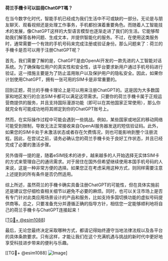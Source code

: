 **荷兰手機卡可以註冊ChatGPT嗎？**

在当今数字化时代，智能手机已经成为我们生活中不可或缺的一部分。无论是与朋友聊天、观看视频还是处理工作事务，手机都扮演着重要角色。而随着人工智能技术的发展，像ChatGPT这样的大型语言模型也逐渐走进了我们的生活。它能够帮助我们解答各种问题、生成文本，并提供智能化的服务。不过，在使用这类服务时，通常需要一个有效的手机号码来完成注册或验证身份。那么问题来了：荷兰的手機卡是否可以用于注册ChatGPT呢？

首先，我们需要了解的是，ChatGPT是由OpenAI开发的一款先进的人工智能对话系统。为了确保每位用户的真实性和安全性，该平台要求新用户通过手机号码进行验证。这一措施主要是为了防止滥用账户以及保护用户的隐私安全。因此，如果你计划使用ChatGPT，拥有一张可用的SIM卡是非常重要的。

回到正题，荷兰的手機卡理论上是可以用来注册ChatGPT的。这是因为大多数国家和地区发行的合法SIM卡都可以满足这项需求。只要你的荷兰手機卡属于正规运营商提供的服务，并且支持国际漫游功能（即可以在其他国家正常使用），那么你就完全有可能成功地将其绑定到你的ChatGPT账号上。

然而，在实际操作过程中可能会遇到一些挑战。例如，某些国家或地区的移动网络可能受到限制，导致无法正常接收来自OpenAI服务器发送的短信验证码。此外，如果您的SIM卡处于未激活状态或者存在欠费情况，则也可能影响到整个注册流程。因此，在尝试之前，请务必确认您的荷兰手機卡处于良好工作状态，并且已经完成了必要的激活步骤。

另外值得一提的是，随着eSIM技术的进步，越来越多的人开始选择无实体SIM卡的方式来管理自己的通讯需求。对于居住在国外但希望继续使用本国手机号码的人来说，这是一种非常方便的选择。如果您正在考虑采用这种方式，则同样需要注意上述提到的所有条件是否仍然适用。

综上所述，虽然荷兰的手機卡确实具备注册ChatGPT的可能性，但在具体实施前还是建议您仔细检查相关细节以避免不必要的麻烦。同时，也可以关注市场上是否有专门针对此类应用场景设计的产品和服务，比如支持多国切换功能的虚拟号码提供商等。总之，只要准备充分并遵循正确的指导方针，相信您一定能够顺利地将自己的荷兰手機卡与ChatGPT连接起来！

[[TG💪+ @esim1088](https://t.me/s/esim1088)]

最后，无论您最终决定采取哪种方式，都请记得始终遵守当地法律法规以及各平台的具体条款要求。只有这样，才能让我们在这个充满机遇与挑战的新时代中更好地享受科技进步带来的便利与乐趣。

[[TG💪+ @esim1088] ![Image](https://i.postimg.cc/4NQfJmqS/Snipaste-2025-05-13-00-14-12.png)]